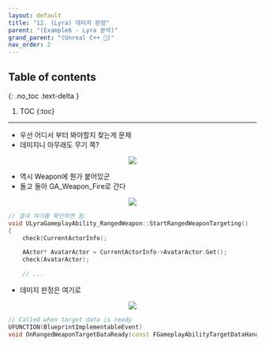 ```yaml
---
layout: default
title: "12. (Lyra) 데미지 판정"
parent: "(Example6 - Lyra 분석)"
grand_parent: "(Unreal C++ 🚀)"
nav_order: 2
---
```


## Table of contents
{: .no_toc .text-delta }

1. TOC
{:toc}

---

* 우선 어디서 부터 봐야할지 찾는게 문제
* 데미지니 아무래도 무기 쪽?

<p align="center">
  <img src="https://taehyungs-programming-blog.github.io/blog/assets/images/unreal/unreal_cpp_6/ucpp6-12-1.png"/>
</p>

* 역시 Weapon에 뭔가 붙어있군
* 돌고 돌아 GA_Weapon_Fire로 간다

<p align="center">
  <img src="https://taehyungs-programming-blog.github.io/blog/assets/images/unreal/unreal_cpp_6/ucpp6-12-2.png"/>
</p>

```cpp
// 결국 여기를 확인하면 됨.
void ULyraGameplayAbility_RangedWeapon::StartRangedWeaponTargeting()
{
	check(CurrentActorInfo);

	AActor* AvatarActor = CurrentActorInfo->AvatarActor.Get();
	check(AvatarActor);

    // ...
```

* 데미지 판정은 여기로

<p align="center">
  <img src="https://taehyungs-programming-blog.github.io/blog/assets/images/unreal/unreal_cpp_6/ucpp6-12-3.png"/>
</p>

```cpp
// Called when target data is ready
UFUNCTION(BlueprintImplementableEvent)
void OnRangedWeaponTargetDataReady(const FGameplayAbilityTargetDataHandle& TargetData);
```


